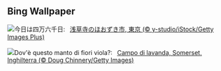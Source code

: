 ## Bing Wallpaper
![](https://www.bing.com/th?id=OHR.HozukiIchi2023_JA-JP7923753370_UHD.jpg&w=1000)今日は四万六千日:&nbsp;&ensp;[浅草寺のほおずき市, 東京 (© y-studio/iStock/Getty Images Plus)](https://www.bing.com/th?id=OHR.HozukiIchi2023_JA-JP7923753370_UHD.jpg)
<br><br/>
![](https://www.bing.com/th?id=OHR.SomersetLavender_IT-IT8631560565_UHD.jpg&w=1000)Dov'è questo manto di fiori viola?:&nbsp;&ensp;[Campo di lavanda, Somerset, Inghilterra (© Doug Chinnery/Getty Images)](https://www.bing.com/th?id=OHR.SomersetLavender_IT-IT8631560565_UHD.jpg)
<br><br/>

